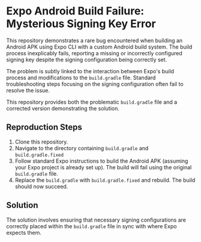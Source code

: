 # Expo Android Build Failure: Mysterious Signing Key Error

This repository demonstrates a rare bug encountered when building an Android APK using Expo CLI with a custom Android build system. The build process inexplicably fails, reporting a missing or incorrectly configured signing key despite the signing configuration being correctly set.

The problem is subtly linked to the interaction between Expo's build process and modifications to the `build.gradle` file.  Standard troubleshooting steps focusing on the signing configuration often fail to resolve the issue.

This repository provides both the problematic `build.gradle` file and a corrected version demonstrating the solution.

## Reproduction Steps

1. Clone this repository.
2.  Navigate to the directory containing `build.gradle` and `build.gradle.fixed`
3. Follow standard Expo instructions to build the Android APK (assuming your Expo project is already set up).  The build will fail using the original `build.gradle` file.
4. Replace the `build.gradle` with `build.gradle.fixed` and rebuild.  The build should now succeed.

## Solution

The solution involves ensuring that necessary signing configurations are correctly placed within the `build.gradle` file in sync with where Expo expects them.